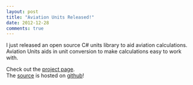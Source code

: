 ```yaml
---
layout: post
title: "Aviation Units Released!"
date: 2012-12-28
comments: true
---
```

<p>I just released an open source C# units library to aid aviation calculations. Aviation Units aids in unit conversion to make calculations easy to work with.&nbsp;</p>
<p>Check out the <a href="http://testasoftware.com/products/aviationunits">project page</a>.<br />The&nbsp;<a href="https://github.com/stesta/AviationUnits">source</a>&nbsp;is hosted on <a href="https://github.com/">github</a>!</p>

<!--more-->